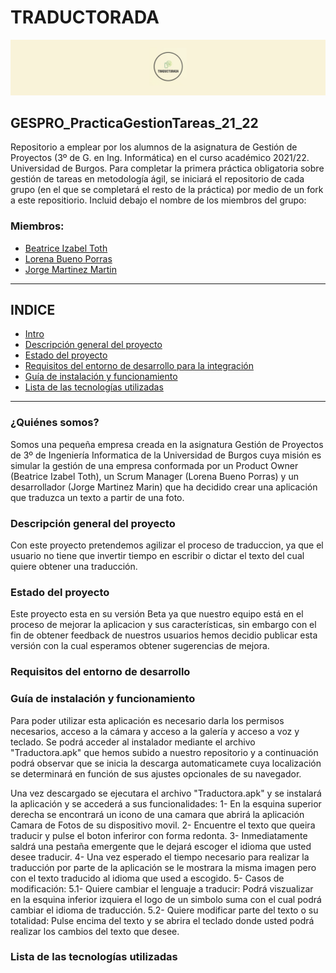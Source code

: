 
TRADUCTORADA
===========
![Logo](Logo/Logo.jpg)

## GESPRO_PracticaGestionTareas_21_22
Repositorio a emplear por los alumnos de la asignatura de Gestión de Proyectos (3º de G. en Ing. Informática) en el curso académico 2021/22. Universidad de Burgos.  Para completar la primera práctica obligatoria sobre gestión de tareas en metodología ágil, se iniciará el repositorio de cada grupo (en el que se completará el resto de la práctica) por medio de un fork a este repositiorio.  Incluid debajo el nombre de los miembros del grupo:

### Miembros:
- [Beatrice Izabel Toth](#)
- [Lorena Bueno Porras](#)
- [Jorge Martinez Martin](#)
----

## INDICE
- [Intro](#quiénes-somos)
- [Descripción general del proyecto](#descripción-general-del-proyecto)
- [Estado del proyecto](#estado-del-proyecto)
- [Requisitos del entorno de desarrollo para la integración](#requisitos-del-entorno-de-desarrollo)
- [Guía de instalación y funcionamiento](#guía-de-instalación-y-funcionamiento)
- [Lista de las tecnologías utilizadas](#lista-de-las-tecnologías-utilizadas)

----



### ¿Quiénes somos?

Somos una pequeña empresa creada en la asignatura Gestión de Proyectos de 3º de Ingeniería Informatica de la Universidad de Burgos cuya misión es simular la gestión de una empresa conformada por un Product Owner (Beatrice Izabel Toth), un Scrum Manager (Lorena Bueno Porras) y un desarrollador (Jorge Martinez Marin) que ha decidido crear una aplicación que traduzca un texto a partir de una foto. 

### Descripción general del proyecto
Con este proyecto pretendemos agilizar el proceso de traduccion, ya que el usuario no tiene que invertir tiempo en escribir o dictar el texto del cual quiere obtener una traducción.


### Estado del proyecto
Este proyecto esta en su versión Beta ya que nuestro equipo está en el proceso de mejorar la aplicacion y sus características, sin embargo con el fin de obtener feedback de nuestros usuarios hemos decidio publicar esta versión con la cual esperamos obtener sugerencias de mejora. 

### Requisitos del entorno de desarrollo

### Guía de instalación y funcionamiento
Para poder utilizar esta aplicación es necesario darla los permisos necesarios, acceso a la cámara y acceso a la galería y acceso a voz y teclado.
Se podrá acceder al instalador mediante el archivo "Traductora.apk" que hemos subido a nuestro repositorio y a continuación podrá observar que se inicia la descarga automaticamete cuya localización se determinará en función de sus ajustes opcionales de su navegador. 

Una vez descargado se ejecutara el archivo "Traductora.apk" y se instalará la aplicación y se accederá a sus funcionalidades: 
    1- En la esquina superior derecha se encontrará un icono de una camara que abrirá la aplicación Camara de Fotos de su dispositivo movil.
    2- Encuentre el texto que queira traducir y pulse el boton inferiror con forma redonta.
    3- Inmediatamente saldrá una pestaña emergente que le dejará escoger el idioma que usted desee traducir.
    4- Una vez esperado el tiempo necesario para realizar la traducción por parte de la aplicación se le mostrara la misma imagen pero con el texto traducido al idioma 
       que used a escogido. 
    5- Casos de modificación: 
        5.1- Quiere cambiar el lenguaje a traducir: Podrá viszualizar en la esquina inferior izquiera el logo de un simbolo suma con el cual podrá cambiar el idioma de traducción.
        5.2- Quiere modificar parte del texto o su totalidad: Pulse encima del texto y se abrira el teclado donde usted podrá realizar los cambios del texto que desee.
        


### Lista de las tecnologías utilizadas




